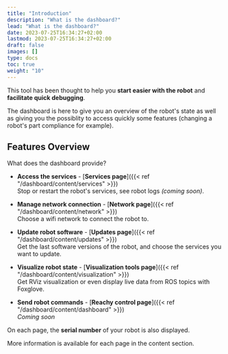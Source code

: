 ```yaml
---
title: "Introduction"
description: "What is the dashboard?"
lead: "What is the dashboard?"
date: 2023-07-25T16:34:27+02:00
lastmod: 2023-07-25T16:34:27+02:00
draft: false
images: []
type: docs
toc: true
weight: "10"
---
```


This tool has been thought to help you **start easier with the robot** and **facilitate quick debugging**.

The dashboard is here to give you an overview of the robot's state as well as giving you the possiblity to access quickly some features (changing a robot's part compliance for example).

## Features Overview

What does the dashboard provide?

* **Access the services** - [**Services page**]({{< ref "/dashboard/content/services" >}})</br> 
Stop or restart the robot's services, see robot logs *(coming soon)*.

* **Manage network connection** - [**Network page**]({{< ref "/dashboard/content/network" >}})</br> 
Choose a wifi network to connect the robot to.

* **Update robot software** - [**Updates page**]({{< ref "/dashboard/content/updates" >}})</br>
Get the last software versions of the robot, and choose the services you want to update.

* **Visualize robot state** - [**Visualization tools page**]({{< ref "/dashboard/content/visualization" >}})</br> 
Get RViz visualization or even display live data from ROS topics with Foxglove.

* **Send robot commands** - [**Reachy control page**]({{< ref "/dashboard/content/dashboard" >}})</br> 
*Coming soon*


On each page, the **serial number** of your robot is also displayed. 

More information is available for each page in the content section.